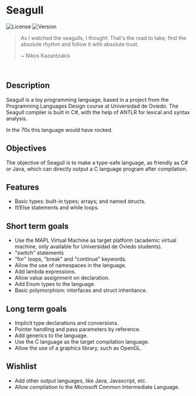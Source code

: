 # Seagull

![License](https://img.shields.io/github/license/pacojq/Seagull.svg?color=blue)
![Version](https://img.shields.io/badge/version-0.0.1-9cf.svg)

> As I watched the seagulls, I thought: That's the road to take;
> find the absolute rhythm and follow it with absolute trust.
>
> ~ Nikos Kazantzakis

<br/>

## Description

Seagull is a toy programming language, based in a project from the Programming 
Languages Design course at Universidad de Oviedo. The Seagull compiler is built
in C#, with the help of ANTLR for lexical and syntax analysis.

In the 70s this language would have rocked.

## Objectives

The objective of Seagull is to make a type-safe language, as friendly as C# or Java, 
which can directly output a C language program after compilation.

## Features

  - Basic types: built-in types; arrays; and named structs.
  - If/Else statements and while loops.

## Short term goals

  - Use the MAPL Virtual Machine as target platform (academic virtual machine, 
  only available for Universidad de Oviedo students).
  - "switch" statements
  - "for" loops, "break" and "continue" keywords.
  - Allow the use of namespaces in the language.
  - Add lambda expressions.
  - Allow value assignment on declaration.
  - Add Enum types to the language.
  - Basic polymorphism: interfaces and struct inheritance.

## Long term goals

  - Implicit type declarations and conversions.
  - Pointer handling and pass parameters by reference.
  - Add generics to the language.
  - Use the C language as the target compilation language.
  - Allow the use of a graphics library, such as OpenGL.
  
## Wishlist

  - Add other output languages, like Java, Javascript, etc.
  - Allow compilation to the Microsoft Common Intermediate Language.
